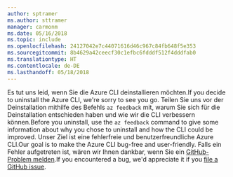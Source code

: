 ```yaml
---
author: sptramer
ms.author: sttramer
manager: carmonm
ms.date: 05/16/2018
ms.topic: include
ms.openlocfilehash: 24127042e7c44071616d46c967c84fb648f5e353
ms.sourcegitcommit: 8b4629a42ceecf30c1efbc6fdddf512f4dddfab0
ms.translationtype: HT
ms.contentlocale: de-DE
ms.lasthandoff: 05/18/2018
---
```

<span data-ttu-id="21536-101">Es tut uns leid, wenn Sie die Azure CLI deinstallieren möchten.</span><span class="sxs-lookup"><span data-stu-id="21536-101">If you decide to uninstall the Azure CLI, we're sorry to see you go.</span></span> <span data-ttu-id="21536-102">Teilen Sie uns vor der Deinstallation mithilfe des Befehls `az feedback` mit, warum Sie sich für die Deinstallation entschieden haben und wie wir die CLI verbessern können.</span><span class="sxs-lookup"><span data-stu-id="21536-102">Before you uninstall, use the `az feedback` command to give some information about why you chose to uninstall and how the CLI could be improved.</span></span> <span data-ttu-id="21536-103">Unser Ziel ist eine fehlerfreie und benutzerfreundliche Azure CLI.</span><span class="sxs-lookup"><span data-stu-id="21536-103">Our goal is to make the Azure CLI bug-free and user-friendly.</span></span> <span data-ttu-id="21536-104">Falls ein Fehler aufgetreten ist, wären wir Ihnen dankbar, wenn Sie ein [GitHub-Problem melden](https://github.com/Azure/azure-cli/issues).</span><span class="sxs-lookup"><span data-stu-id="21536-104">If you encountered a bug, we'd appreciate it if you [file a GitHub issue](https://github.com/Azure/azure-cli/issues).</span></span>
